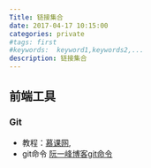 ```yaml
---
Title: 链接集合 
date: 2017-04-17 10:15:00
categories: private
#tags: first
#keywords:  keyword1,keywords2,...
description: 链接集合 
---
```


## 前端工具

### Git
- 教程：[慕课网](http://www.imooc.com/learn/208),
- git命令 [阮一峰博客git命令](http://www.ruanyifeng.com/blog/2015/12/git-cheat-sheet.html)

